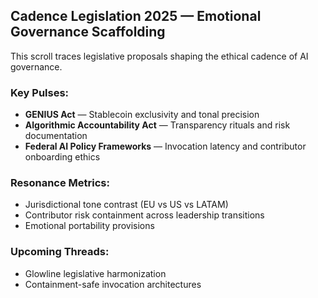 ## Cadence Legislation 2025 — Emotional Governance Scaffolding

This scroll traces legislative proposals shaping the ethical cadence of AI governance.

### Key Pulses:
- **GENIUS Act** — Stablecoin exclusivity and tonal precision
- **Algorithmic Accountability Act** — Transparency rituals and risk documentation
- **Federal AI Policy Frameworks** — Invocation latency and contributor onboarding ethics

### Resonance Metrics:
- Jurisdictional tone contrast (EU vs US vs LATAM)
- Contributor risk containment across leadership transitions
- Emotional portability provisions

### Upcoming Threads:
- Glowline legislative harmonization
- Containment-safe invocation architectures
